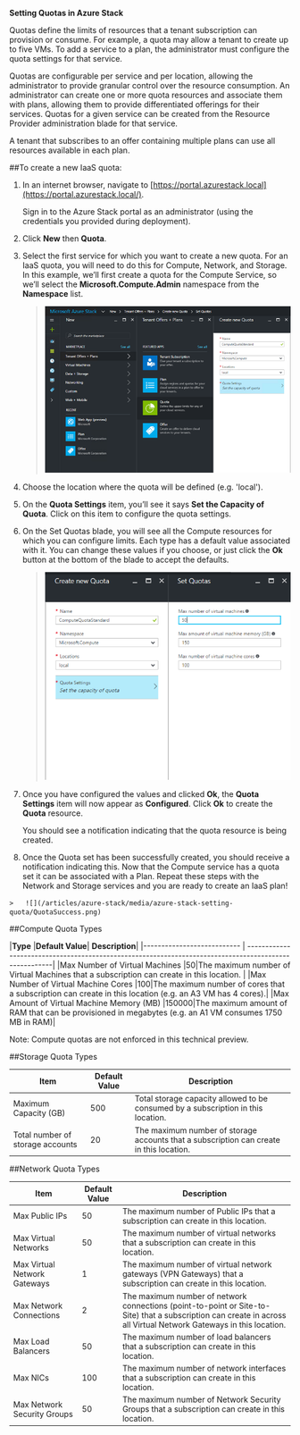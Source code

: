 ﻿<properties
	pageTitle="Quotas in Azure Stack | Microsoft Azure"
	description="Administrators set quotas to restrict the maximum amount of resources that tenants have access to."
	services="azure-stack"
	documentationCenter=""
	authors="mattmcg"
	manager="byronr"
	editor=""/>

<tags
	ms.service="azure-stack"
	ms.workload="na"
	ms.tgt_pltfrm="na"
	ms.devlang="na"
	ms.topic="get-started-article"
	ms.date="07/21/2016"
	ms.author="mattmcg"/>



**Setting Quotas in Azure Stack**

Quotas define the limits of resources that a tenant subscription
can provision or consume. For example, a quota may allow a tenant to
create up to five VMs. To add a service to a plan, the
administrator must configure the quota settings for that service.

Quotas are configurable per service and per location, allowing the administrator to provide granular control over the resource
consumption. An administrator can create one or more quota
resources and associate them with plans, allowing them to provide
differentiated offerings for their services. Quotas for a given service can be created 
from the Resource Provider administration blade for that service. 

A tenant that subscribes to an offer containing multiple
plans can use all resources available in each plan.

##To create a new IaaS quota:

1.  In an internet browser, navigate to
    [https://portal.azurestack.local](https://portal.azurestack.local/).
    
    Sign in to the Azure Stack portal as an administrator (using the credentials you provided during deployment). 

2.  Click **New** then **Quota**.

3.  Select the first service for which you want to create a new quota. For an IaaS quota, you will need to do this for Compute, Network, and Storage.
In this example, we’ll first create a quota for the Compute Service, so we’ll select the **Microsoft.Compute.Admin** namespace from the **Namespace** list. 

    > ![](/articles/azure-stack/media/azure-stack-setting-quota/NewComputeQuota.PNG)

4.  Choose the location where the quota will be defined (e.g. 'local').

5.  On the **Quota Settings** item, you’ll see it says **Set the
    Capacity of Quota**. Click on this item to configure the quota settings.

6.  On the Set Quotas blade, you will see all the Compute resources for which
    you can configure limits. Each type has a default
    value associated with it. You can change these values if you choose,
    or just click the **Ok** button at the bottom of the blade to accept
    the defaults.

    > ![](/articles/azure-stack/media/azure-stack-setting-quota/SetQuotasBladeCompute.PNG)

7.  Once you have configured the values and clicked **Ok**, the **Quota
    Settings** item will now appear as **Configured**. Click **Ok** to
    create the **Quota** resource.

    You should see a notification indicating that the quota resource is
    being created.

8.   Once the Quota set has been successfully created, you should receive
    a notification indicating this. Now that the Compute service has a quota set it can be associated with a
    Plan. Repeat these steps with the Network and Storage services and you are ready to create an IaaS plan!

    >   ![](/articles/azure-stack/media/azure-stack-setting-quota/QuotaSuccess.png)

##Compute Quota Types

|**Type**                    |**Default Value**| **Description**|
|--------------------------- | ------------------------------------------------------------------------------------------------------|
|Max Number of Virtual Machines   |50|The maximum number of Virtual Machines that a subscription can create in this location. |
|Max Number of Virtual Machine Cores              |100|The maximum number of cores that a subscription can create in this location (e.g. an A3 VM has 4 cores).|
|Max Amount of Virtual Machine Memory (MB)         |150000|The maximum amount of RAM that can be provisioned in megabytes (e.g. an A1 VM consumes 1750 MB in RAM)|

Note: Compute quotas are not enforced in this technical preview.

##Storage Quota Types

|**Item**                           |**Default Value**   |**Description**|
|---------------------------------- |------------------- |-----------------------------------------------------------|
|Maximum Capacity (GB)              |500                 |Total storage capacity allowed to be consumed by a subscription in this location.|
|Total number of storage accounts   |20                  |The maximum number of storage accounts that a subscription can create in this location.|

##Network Quota Types

|**Item**                                                   |**Default Value**   |**Description**|
|----------------------------------------------------------| ------------------- |--------------------------------------------------------------------------------------------------------------------------------------------------------------------|
| Max Public IPs                         |50                  |The maximum number of Public IPs that a subscription can create in this location. |
| Max Virtual Networks                   |50                  |The maximum number of virtual networks that a subscription can create in this location. |
| Max Virtual Network Gateways           |1                   |The maximum number of virtual network gateways (VPN Gateways) that a subscription can create in this location. |
| Max Network Connections                |2                   |The maximum number of network connections (point-to-point or Site-to-Site) that a subscription can create in across all Virtual Network Gateways in this location. |
| Max Load Balancers                     |50                  |The maximum number of load balancers that a subscription can create in this location. |
| Max NICs                               |100                 |The maximum number of network interfaces that a subscription can create in this location. |
| Max Network Security Groups            |50                  |The maximum number of Network Security Groups that a subscription can create in this location. |


